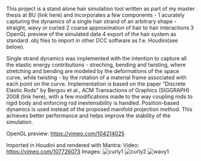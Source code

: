 This project is a stand alone hair simulation tool written as part of my master thesis at BU (link here) and incorporates a few components - 
1 acurately capturing the dynamics of a single hair strand of an arbitrary shape - straight, wavy or curled
2 coarse approximation of hair to hair interactions
3 OpenGL preview of the simulated data
4 export of the hair system as standard .obj files to import in other DCC software as f.e. Houdini(see below).

Single strand dynamics was implemented with the intention to capture all the elastic energy contributions - streching, bending and twisting,
where stretching and bending are modeled by the deformations of the space curve, while twisting - by the rotation of a material frame associated 
with each point on the curve. Implementation is based on the paper "Discrete Elastic Rods" by Bergou et al.,
ACM Transactions of Graphics (SIGGRAPH) 2008 (link here), with a few modifications made to the way coupling rods to rigid body and enforcing 
rod inextensibility is handled. Position-based dynamics is used instead of the proposed manifold projection method. This achieves better performance
and helps improve the stability of the simulation.

OpenGL preview:
https://vimeo.com/104214025

Imported in Houdini and rendered with Mantra:
Video:
https://vimeo.com/107726073
Images:
![curly1](https://cloud.githubusercontent.com/assets/133900/25644666/8deb69e0-2fb0-11e7-8a5e-b12966618a28.jpg)
![curly2](https://cloud.githubusercontent.com/assets/133900/25644672/9255b5bc-2fb0-11e7-89de-55003e8e432a.jpg)
![wavy1](https://cloud.githubusercontent.com/assets/133900/25644673/961af5c2-2fb0-11e7-88ac-8ae2eac4a33b.jpg)
